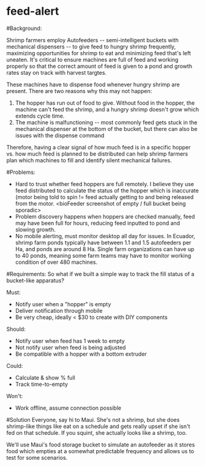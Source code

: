 # feed-alert


#Background: 

Shrimp farmers employ Autofeeders -- semi-intelligent buckets with mechanical dispensers -- to give feed to hungry shrimp frequently, maximizing  opportunities for shrimp to eat and minimizing feed that's left uneaten. It's critical to ensure machines are full of feed and working properly so that the correct amount of feed is given to a pond and growth rates stay on track with harvest targtes. 

These machines have to dispense food whenever hungry shrimp are present. There are two reasons why this may not happen:
  1. The hopper has run out of food to give. Without food in the hopper, the machine can't feed the shrimp, and a hungry shrimp doesn't grow which extends cycle time. 
  2. The machine is malfunctioning -- most commonly feed gets stuck in the mechanical dispenser at the bottom of the bucket, but there can also be issues with the dispense command 
  
  
Therefore, having a clear signal of how much feed is in a specific hopper vs. how much feed is planned to be distributed can help shrimp farmers plan which machines to fill and identify silent mechanical failures.


#Problems:
- Hard to trust whether feed hoppers are full remotely. I believe they use feed distributed to calculate the status of the hopper which is inaccurate (motor being told to spin != feed actually getting to and being released from the motor. <bioFeeder screenshot of empty / full bucket being sporadic>
- Problem discovery happens when hoppers are checked manually, feed may have been full for hours, reducing feed inputted to pond and slowing growth.
- No mobile alerting, must monitor desktop all day for issues. In Ecuador, shrimp farm ponds typically have between 1.1 and 1.5 autofeeders per Ha, and ponds are around 8 Ha. Single farm organizations can have up to 40 ponds, meaning some farm teams may have to monitor working condition of over 480 machines. 


#Requirements:
So what if we built a simple way to track the fill status of a bucket-like apparatus? 

Must: 
- Notify user when a "hopper" is empty
- Deliver notification through mobile
- Be very cheap, ideally < $30 to create with DIY components

Should:
- Notify user when feed has 1 week to empty
- Not notify user when feed is being adjusted
- Be compatible with a hopper with a bottom extruder

Could:
- Calculate & show % full
- Track time-to-empty


Won't:
- Work offline, assume connection possible

#Solution
Everyone, say hi to Maui. She's not a shrimp, but she does shrimp-like things like eat on a schedule and gets really upset if she isn't fed on that schedule. If you squint, she actually looks like a shrimp, too. 

We'll use Maui's food storage bucket to simulate an autofeeder as it stores food which empties at a somewhat predictable frequency and allows us to test for some scenarios.
